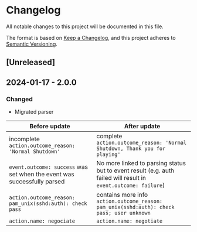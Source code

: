 # Changelog

All notable changes to this project will be documented in this file.

The format is based on [Keep a Changelog](https://keepachangelog.com/en/1.0.0/),
and this project adheres to [Semantic Versioning](https://semver.org/spec/v2.0.0.html).

## [Unreleased]

## 2024-01-17 - 2.0.0

### Changed

- Migrated parser

| Before update                                                           | After update                                                                                                    |
| ----------------------------------------------------------------------- | --------------------------------------------------------------------------------------------------------------- |
| incomplete `action.outcome_reason: 'Normal Shutdown'`                   | complete `action.outcome_reason: 'Normal Shutdown, Thank you for playing'`                                      |
| `event.outcome: success` was set when the event was successfully parsed | No more linked to parsing status but to event result (e.g. auth failed will result in `event.outcome: failure`) |
| `action.outcome_reason: pam_unix(sshd:auth): check pass`                | contains more info `action.outcome_reason: pam_unix(sshd:auth): check pass; user unknown`                       |
| `action.name: negociate`                                                | `action.name: negotiate`                                                                                        |
